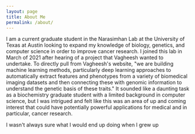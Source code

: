 ```yaml
---
layout: page
title: About Me
permalink: /about/
---
```


I am a current graduate student in the Narasimhan Lab at the University of Texas at Austin looking to expand my knowledge of biology, genetics, and computer science in order to improve cancer research. I joined this lab in March of 2021 after hearing of a project that Vagheesh wanted to undertake. To directly pull from Vagheesh's website, "we are building machine learning methods, particularly deep learning approaches to automatically extract features and phenotypes from a variety of biomedical imaging datasets and then connecting these with genomic information to understand the genetic basis of these traits." It sounded like a daunting task as a biochemistry graduate student with a limited background in computer science, but I was intrigued and felt like this was an area of up and coming interest that could have potentially powerful applications for medical and in particular, cancer research.

I wasn't always sure what I would end up doing when I grew up
